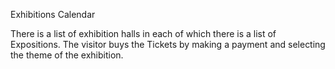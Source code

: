 Exhibitions Calendar

There is a list of exhibition halls in each of which there is a list of Expositions. The visitor buys the Tickets by making a payment and selecting the theme of the exhibition.

